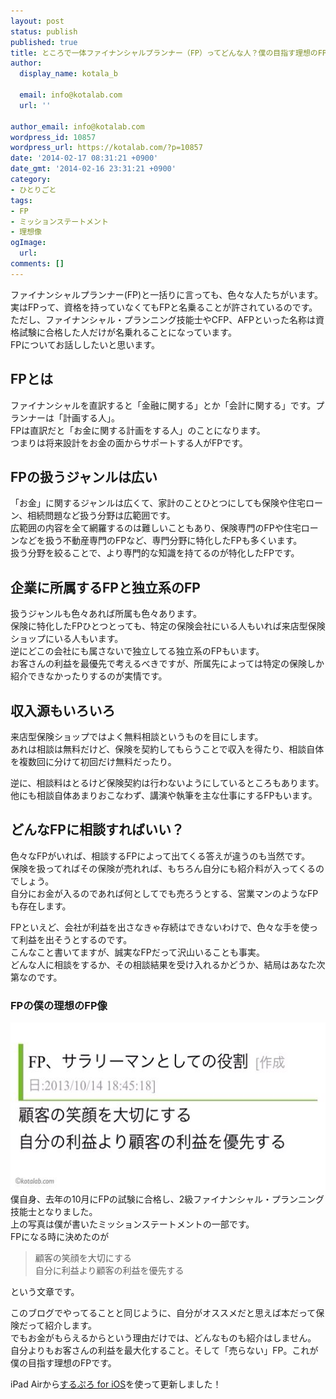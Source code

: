 ```yaml
---
layout: post
status: publish
published: true
title: ところで一体ファイナンシャルプランナー（FP）ってどんな人？僕の目指す理想のFP像
author:
  display_name: kotala_b

  email: info@kotalab.com
  url: ''

author_email: info@kotalab.com
wordpress_id: 10857
wordpress_url: https://kotalab.com/?p=10857
date: '2014-02-17 08:31:21 +0900'
date_gmt: '2014-02-16 23:31:21 +0900'
category:
- ひとりごと
tags:
- FP
- ミッションステートメント
- 理想像
ogImage:
  url:
comments: []
---
```

<p>ファイナンシャルプランナー(FP)と一括りに言っても、色々な人たちがいます。<br />
実はFPって、資格を持っていなくてもFPと名乗ることが許されているのです。ただし、ファイナンシャル・プランニング技能士やCFP、AFPといった名称は資格試験に合格した人だけが名乗れることになっています。<br />
FPについてお話ししたいと思います。</p>
<!--more-->
<h2>FPとは</h2>
<p>ファイナンシャルを直訳すると「金融に関する」とか「会計に関する」です。プランナーは「計画する人」。<br />
FPは直訳だと「お金に関する計画をする人」のことになります。<br />
つまりは将来設計をお金の面からサポートする人がFPです。</p>
<h2>FPの扱うジャンルは広い</h2>
<p>「お金」に関するジャンルは広くて、家計のことひとつにしても保険や住宅ローン、相続問題など扱う分野は広範囲です。<br />
広範囲の内容を全て網羅するのは難しいこともあり、保険専門のFPや住宅ローンなどを扱う不動産専門のFPなど、専門分野に特化したFPも多くいます。<br />
扱う分野を絞ることで、より専門的な知識を持てるのが特化したFPです。</p>
<h2>企業に所属するFPと独立系のFP</h2>
<p>扱うジャンルも色々あれば所属も色々あります。<br />
保険に特化したFPひとつとっても、特定の保険会社にいる人もいれば来店型保険ショップにいる人もいます。<br />
逆にどこの会社にも属さないで独立してる独立系のFPもいます。<br />
お客さんの利益を最優先で考えるべきですが、所属先によっては特定の保険しか紹介できなかったりするのが実情です。</p>
<h2>収入源もいろいろ</h2>
<p>来店型保険ショップではよく無料相談というものを目にします。<br />
あれは相談は無料だけど、保険を契約してもらうことで収入を得たり、相談自体を複数回に分けて初回だけ無料だったり。</p>
<p>逆に、相談料はとるけど保険契約は行わないようにしているところもあります。<br />
他にも相談自体あまりおこなわず、講演や執筆を主な仕事にするFPもいます。</p>
<h2>どんなFPに相談すればいい？</h2>
<p>色々なFPがいれば、相談するFPによって出てくる答えが違うのも当然です。<br />
保険を扱ってればその保険が売れれば、もちろん自分にも紹介料が入ってくるのでしょう。<br />
自分にお金が入るのであれば何としてでも売ろうとする、営業マンのようなFPも存在します。</p>
<p>FPといえど、会社が利益を出さなきゃ存続はできないわけで、色々な手を使って利益を出そうとするのです。<br />
こんなこと書いてますが、誠実なFPだって沢山いることも事実。<br />
どんな人に相談をするか、その相談結果を受け入れるかどうか、結局はあなた次第なのです。</p>
<h3>FPの僕の理想のFP像</h3>
<p><img alt="" src="/wp-content/uploads/slooProImg_20140217083118.jpg" width="546" height="269" class="slooProImg" /><br />
僕自身、去年の10月にFPの試験に合格し、2級ファイナンシャル・プランニング技能士となりました。<br />
上の写真は僕が書いたミッションステートメントの一部です。<br />
FPになる時に決めたのが</p>
<blockquote><p>顧客の笑顔を大切にする<br />
自分に利益より顧客の利益を優先する</p></blockquote>
<p>という文章です。</p>
<p>このブログでやってることと同じように、自分がオススメだと思えば本だって保険だって紹介します。<br />
でもお金がもらえるからという理由だけでは、どんなものも紹介はしません。<br />
自分よりもお客さんの利益を最大化すること。そして「売らない」FP。これが僕の目指す理想のFPです。</p>
<p>iPad Airから<a href="https://itunes.apple.com/jp/app/surupuro-for-ios-buroguedita/id436676299?mt=8&uo=4&at=10l4yU" rel="nofollow" target="_blank">するぷろ for iOS</a>を使って更新しました！</p>
